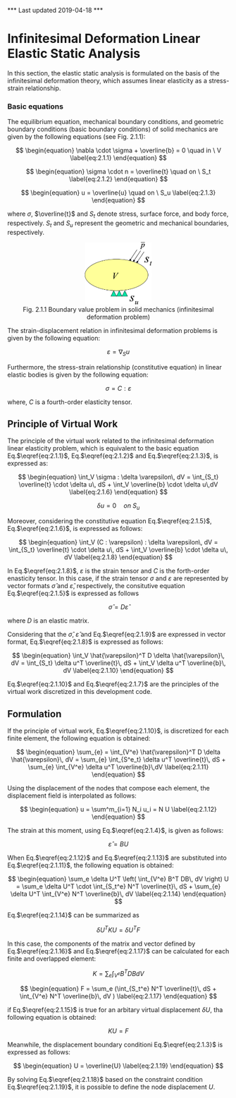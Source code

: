 *** Last updated 2019-04-18 ***

<script type="text/x-mathjax-config">
MathJax.Hub.Config({
  tex2jax: {
    inlineMath: [['$','$'], ['\\(','\\)']],
    processEscapes: true
  },
  TeX: {
    equationNumbers: {
      autoNumber: "AMS"
    }
  },
  CommonHTML: { matchFontHeight: true },
  displayAlign: "center"
});
</script>
<script src='https://cdnjs.cloudflare.com/ajax/libs/mathjax/2.7.5/MathJax.js?config=TeX-MML-AM_CHTML' async></script>

# Infinitesimal Deformation Linear Elastic Static Analysis

In this section, the elastic static analysis is formulated on the basis of the infinitesimal deformation theory, which assumes linear elasticity as a stress-strain relationship. 

### Basic equations

The equilibrium equation, mechanical boundary conditions, and geometric boundary conditions (basic boundary conditions) of solid mechanics are given by the following equations (see Fig. 2.1.1): 

$$
\begin{equation}
\nabla \cdot \sigma + \overline{b} = 0 \quad in \ V
\label{eq:2.1.1}
\end{equation}
$$

$$
\begin{equation}
\sigma \cdot n = \overline{t} \quad on \ S_t
\label{eq:2.1.2} 
\end{equation}
$$

$$
\begin{equation}
u = \overline{u} \quad on \ S_u
\label{eq:2.1.3}
\end{equation}
$$


where $\sigma$, $\overline{t}$ and $S_t$ denote stress, surface force, and body force, respectively. $S_t$ and $S_u$ represent the geometric and mechanical boundaries, respectively.

<div style="text-align:center;"><img alt="Fig. 2.1.1 Boundary value problem in solid mechanics (infinitesimal deformation problem)" src="media/theory01_01.png" width="30%"/><br/>Fig. 2.1.1 Boundary value problem in solid mechanics (infinitesimal deformation problem)</div>

The strain-displacement relation in infinitesimal deformation problems is given by the following equation:

$$
\begin{equation}
\varepsilon = \nabla_S u
\label{eq:2.1.4}
\end{equation}
$$

Furthermore, the stress-strain relationship (constitutive equation) in linear elastic bodies is given by the following equation:

$$
\begin{equation}
\sigma = C : \varepsilon
\label{eq:2.1.5}
\end{equation}
$$

where, $C$ is a fourth-order elasticity tensor.

## Principle of Virtual Work

The principle of the virtual work related to the infinitesimal deformation linear elasticity problem, which is equivalent to the basic equation Eq.$\eqref{eq:2.1.1}$, Eq.$\eqref{eq:2.1.2}$ and Eq.$\eqref{eq:2.1.3}$, is expressed as:

$$
\begin{equation}
\int_V \sigma : \delta \varepsilon\, dV = \int_{S_t} \overline{t} \cdot \delta u\, dS + \int_V \overline{b} \cdot \delta u\,dV
\label{eq:2.1.6}
\end{equation}
$$

$$
\begin{equation}
\delta u = 0 \quad on \ S_u
\label{eq:2.1.7}
\end{equation}
$$

Moreover, considering the constitutive equation Eq.$\eqref{eq:2.1.5}$, Eq.$\eqref{eq:2.1.6}$, is expressed as follows:

$$
\begin{equation}
\int_V (C : \varepsilon) : \delta \varepsilon\, dV = \int_{S_t} \overline{t} \cdot \delta u\, dS + \int_V \overline{b} \cdot \delta u\, dV
\label{eq:2.1.8}
\end{equation}
$$

In Eq.$\eqref{eq:2.1.8}$, $\varepsilon$ is the strain tensor and $C$ is the forth-order enasticity tensor. In this case, if the strain tensor $\sigma$ and $\varepsilon$ are represented by vector formats $\hat{\sigma}$ and $\hat{\varepsilon}$, respectively, the consitutive equation Eq.$\eqref{eq:2.1.5}$ is expressed as follows

$$
\begin{equation}
\hat{\sigma} = D \hat{\varepsilon}
\label{eq:2.1.9}
\end{equation}
$$

where $D$ is an elastic matrix.

Considering that the $\hat{\sigma}$, $\hat{\varepsilon}$ and Eq.$\eqref{eq:2.1.9}$ are expressed in vector format, Eq.$\eqref{eq:2.1.8}$ is expressed as follows:

$$
\begin{equation}
\int_V \hat{\varepsilon}^T D \delta \hat{\varepsilon}\, dV = \int_{S_t}
\delta u^T \overline{t}\, dS + \int_V \delta u^T \overline{b}\, dV
\label{eq:2.1.10}
\end{equation}
$$

Eq.$\eqref{eq:2.1.10}$ and Eq.$\eqref{eq:2.1.7}$ are the principles of the virtual work discretized in this development code.

## Formulation

If the principle of virtual work, Eq.$\eqref{eq:2.1.10}$, is discretized for each finite element, the following equation is obtained:  

$$
\begin{equation}
\sum_{e} = \int_{V^e} \hat{\varepsilon}^T D \delta \hat{\varepsilon}\, dV = \sum_{e} \int_{S^e_t}
\delta u^T \overline{t}\, dS + \sum_{e} \int_{V^e} \delta u^T \overline{b}\,dV
\label{eq:2.1.11}
\end{equation}
$$

Using the displacement of the nodes that compose each element, the displacement field is interpolated as follows:

$$
\begin{equation}
u = \sum^m_{i=1} N_i u_i = N U
\label{eq:2.1.12}
\end{equation}
$$

The strain at this moment, using Eq.$\eqref{eq:2.1.4}$,  is given as follows:

$$
\begin{equation}
\hat{\varepsilon} = B U
\label{eq:2.1.13}
\end{equation}
$$

When Eq.$\eqref{eq:2.1.12}$ and Eq.$\eqref{eq:2.1.13}$ are substituted into Eq.$\eqref{eq:2.1.11}$, the following equation is obtained:

$$
\begin{equation}
\sum_e \delta U^T \left( \int_{V^e} B^T DB\, dV \right)
U = \sum_e \delta U^T \cdot \int_{S_t^e}
N^T \overline{t}\, dS + \sum_{e} \delta U^T \int_{V^e} N^T
\overline{b}\, dV
\label{eq:2.1.14}
\end{equation}
$$

Eq.$\eqref{eq:2.1.14}$ can be summarized as

$$
\begin{equation}
\delta U^T K U = \delta U^T F
\label{eq:2.1.15}
\end{equation}
$$

In this case, the components of the matrix and vector defined by Eq.$\eqref{eq:2.1.16}$ and Eq.$\eqref{eq:2.1.17}$ can be calculated for each finite and overlapped element:

$$
\begin{equation}
K = \sum_e \int_{V^e} B^T DB dV
\label{eq:2.1.16}
\end{equation}
$$

$$
\begin{equation}
F = \sum_e (\int_{S_t^e} N^T \overline{t}\, dS + \int_{V^e} N^T \overline{b}\, dV )
\label{eq:2.1.17}
\end{equation}
$$

if Eq.$\eqref{eq:2.1.15}$ is true for an arbitary virtual displacement $\delta U$, tha following equation is obtained:

$$
\begin{equation}
K U = F
\label{eq:2.1.18}
\end{equation}
$$

Meanwhile, the displacement boundary conditioni Eq.$\eqref{eq:2.1.3}$ is expressed as follows:

$$
\begin{equation}
U = \overline{U}
\label{eq:2.1.19}
\end{equation}
$$

By solving Eq.$\eqref{eq:2.1.18}$ based on the constraint condition Eq.$\eqref{eq:2.1.19}$, it is possible to define the node displacement $U$.

